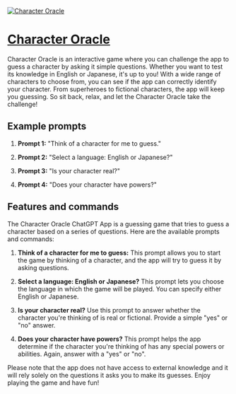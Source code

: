 [![Character Oracle](https://files.oaiusercontent.com/file-p9LNK7E33GP7LeqhDUMINmkr?se=2123-10-16T03%3A29%3A25Z&sp=r&sv=2021-08-06&sr=b&rscc=max-age%3D31536000%2C%20immutable&rscd=attachment%3B%20filename%3D9a84a765-5e69-4e0c-a200-9ed1ca135b87.png&sig=R8Wu4VpmF%2BLNu5Be%2B1NoPVkpFdaU4kQaFByLR5W8Tp0%3D)](https://chat.openai.com/g/g-aDHHdHNeT-character-oracle)

# [Character Oracle](https://chat.openai.com/g/g-aDHHdHNeT-character-oracle)

Character Oracle is an interactive game where you can challenge the app to guess a character by asking it simple questions. Whether you want to test its knowledge in English or Japanese, it's up to you! With a wide range of characters to choose from, you can see if the app can correctly identify your character. From superheroes to fictional characters, the app will keep you guessing. So sit back, relax, and let the Character Oracle take the challenge!

## Example prompts

1. **Prompt 1:** "Think of a character for me to guess."

2. **Prompt 2:** "Select a language: English or Japanese?"

3. **Prompt 3:** "Is your character real?"

4. **Prompt 4:** "Does your character have powers?"

## Features and commands

The Character Oracle ChatGPT App is a guessing game that tries to guess a character based on a series of questions. Here are the available prompts and commands:

1. **Think of a character for me to guess:**
   This prompt allows you to start the game by thinking of a character, and the app will try to guess it by asking questions.

2. **Select a language: English or Japanese?**
   This prompt lets you choose the language in which the game will be played. You can specify either English or Japanese.

3. **Is your character real?**
   Use this prompt to answer whether the character you're thinking of is real or fictional. Provide a simple "yes" or "no" answer.

4. **Does your character have powers?**
   This prompt helps the app determine if the character you're thinking of has any special powers or abilities. Again, answer with a "yes" or "no".

Please note that the app does not have access to external knowledge and it will rely solely on the questions it asks you to make its guesses. Enjoy playing the game and have fun!